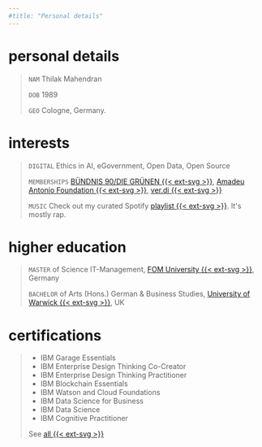 ```yaml
---
#title: "Personal details"
---
```

# personal details
>`NAM` Thilak Mahendran
>
>`DOB` 1989
>
>`GEO` Cologne, Germany.

# interests
>`DIGITAL` Ethics in AI, eGovernment, Open Data, Open Source  
>
>`MEMBERSHIPS` [BÜNDNIS 90/DIE GRÜNEN {{< ext-svg >}}](https://en.wikipedia.org/wiki/Alliance_90/The_Greens), [Amadeu Antonio Foundation {{< ext-svg >}}](https://www.amadeu-antonio-stiftung.de/en/about-us/), [ver.di {{< ext-svg >}}](https://www.verdi.de/ueber-uns/verdi-international/++co++0da83724-a114-11e2-9997-52540059119e)  
>
>`MUSIC` Check out my curated Spotify [playlist {{< ext-svg >}}](https://open.spotify.com/playlist/48Sls72EpC41kdzrflUwK2?si=l94p6qvyRuyRvw82FkfI_Q). It's mostly rap.

# higher education
>`MASTER` of Science IT-Management, [FOM University {{< ext-svg >}}](https://en.wikipedia.org/wiki/FOM_University_of_Applied_Sciences_for_Economics_and_Management), Germany  
>
>`BACHELOR` of Arts (Hons.) German & Business Studies, [University of Warwick {{< ext-svg >}}](https://en.wikipedia.org/wiki/University_of_Warwick), UK

# certifications
>* IBM Garage Essentials
>* IBM Enterprise Design Thinking Co-Creator
>* IBM Enterprise Design Thinking Practitioner
>* IBM Blockchain Essentials
>* IBM Watson and Cloud Foundations
>* IBM Data Science for Business
>* IBM Data Science
>* IBM Cognitive Practitioner  
>
>See [all {{< ext-svg >}}](https://www.youracclaim.com/users/thilak.mahendran/badges?sort=-state_updated_at&page=1)